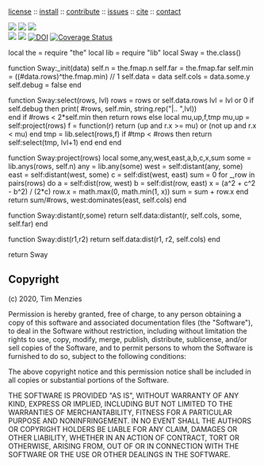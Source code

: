 <p> <a
href="https://github.com/sehero/lua/blob/master/LICENSE">license</a> :: <a
href="https://github.com/sehero/lua/blob/master/INSTALL.md#top">install</a> :: <a
href="https://github.com/sehero/lua/blob/master/CODE_OF_CONDUCT.md#top">contribute</a> :: <a
href="https://github.com/sehero/lua/issues">issues</a> :: <a
href="https://github.com/sehero/lua/blob/master/CITATION.md#top">cite</a> :: <a
href="https://github.com/sehero/lua/blob/master/CONTACT.md#top">contact</a> </p><p> 
<img src="https://img.shields.io/badge/license-mit-red">   
<img src="https://img.shields.io/badge/language-lua-orange">    
<img src="https://img.shields.io/badge/purpose-ai,se-blueviolet"><br>
<img src="https://img.shields.io/badge/platform-mac,*nux-informational">
<a href="https://travis-ci.org/github/sehero/lua"><img 
src="https://travis-ci.org/sehero/lua.svg?branch=master"></a>
<a href="https://zenodo.org/badge/latestdoi/263210595"><img src="https://zenodo.org/badge/263210595.svg" alt="DOI"></a>
<a href='https://coveralls.io/github/sehero/lua?branch=master'><img src='https://coveralls.io/repos/github/sehero/lua/badge.svg?branch=master' alt='Coverage Status' /></a></p>

local the  = require "the"
local lib  = require "lib"
local Sway = the.class()

function Sway:_init(data)
  self.n     = the.fmap.n
  self.far   = the.fmap.far
  self.min   = ((#data.rows)^the.fmap.min) // 1
  self.data  = data 
  self.cols  = data.some.y
  self.debug = false
end 

function Sway:select(rows, lvl)
  rows = rows or self.data.rows
  lvl  = lvl or 0
  if self.debug then 
    print( #rows, self.min, string.rep("|.. ",lvl))  
  end
  if #rows < 2*self.min 
  then 
    return rows
  else
    local mu,up,f,tmp
    mu,up = self:project(rows)
    f   = function(r) return (up     and r.x >= mu) or 
                             (not up and r.x <  mu) end
    tmp = lib.select(rows,f)
    if #tmp < #rows then 
      return self:select(tmp, lvl+1) end end 
end

function Sway:project(rows)
  local some,any,west,east,a,b,c,x,sum
  some = lib.anys(rows, self.n)
  any  = lib.any(some)
  west = self:distant(any,  some)
  east = self:distant(west, some)
  c    = self:dist(west, east)
  sum  = 0
  for _,row in pairs(rows) do
    a     = self:dist(row, west)
    b     = self:dist(row, east)
    x     = (a^2 + c^2 - b^2) / (2*c)
    row.x = math.max(0, math.min(1, x))
    sum   = sum + row.x
  end
  return sum/#rows, west:dominates(east, self.cols)
end

function Sway:distant(r,some)
  return self.data:distant(r, self.cols, some, self.far) end 

function Sway:dist(r1,r2)
  return self.data:dist(r1, r2, self.cols) end

return Sway

## Copyright

(c) 2020, Tim Menzies

Permission is hereby granted, free of charge, to any person obtaining a copy
of this software and associated documentation files (the "Software"), to deal
in the Software without restriction, including without limitation the rights
to use, copy, modify, merge, publish, distribute, sublicense, and/or sell
copies of the Software, and to permit persons to whom the Software is
furnished to do so, subject to the following conditions:

The above copyright notice and this permission notice shall be included in all
copies or substantial portions of the Software.

THE SOFTWARE IS PROVIDED "AS IS", WITHOUT WARRANTY OF ANY KIND, EXPRESS OR
IMPLIED, INCLUDING BUT NOT LIMITED TO THE WARRANTIES OF MERCHANTABILITY,
FITNESS FOR A PARTICULAR PURPOSE AND NONINFRINGEMENT. IN NO EVENT SHALL THE
AUTHORS OR COPYRIGHT HOLDERS BE LIABLE FOR ANY CLAIM, DAMAGES OR OTHER
LIABILITY, WHETHER IN AN ACTION OF CONTRACT, TORT OR OTHERWISE, ARISING FROM,
OUT OF OR IN CONNECTION WITH THE SOFTWARE OR THE USE OR OTHER DEALINGS IN THE
SOFTWARE.

